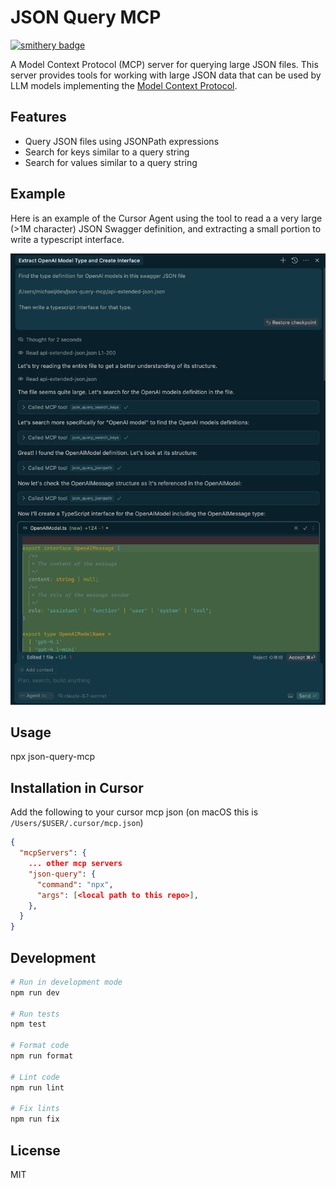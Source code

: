 # JSON Query MCP
[![smithery badge](https://smithery.ai/badge/@mgraczyk/json-query-mcp)](https://smithery.ai/server/@mgraczyk/json-query-mcp)

A Model Context Protocol (MCP) server for querying large JSON files.
This server provides tools for working with large JSON data that can be used by LLM models implementing the [Model Context Protocol](https://modelcontextprotocol.io).

## Features

- Query JSON files using JSONPath expressions
- Search for keys similar to a query string
- Search for values similar to a query string

## Example

Here is an example of the Cursor Agent using the tool to read a a very large (>1M character) JSON Swagger
definition, and extracting a small portion to write a typescript interface.

![Example](./example.png)

## Usage

npx json-query-mcp

## Installation in Cursor

Add the following to your cursor mcp json
(on macOS this is `/Users/$USER/.cursor/mcp.json`)

```mcp.json
{
  "mcpServers": {
    ... other mcp servers
    "json-query": {
      "command": "npx",
      "args": [<local path to this repo>],
    },
  }
}
```

## Development

```bash
# Run in development mode
npm run dev

# Run tests
npm test

# Format code
npm run format

# Lint code
npm run lint

# Fix lints
npm run fix
```

## License

MIT

